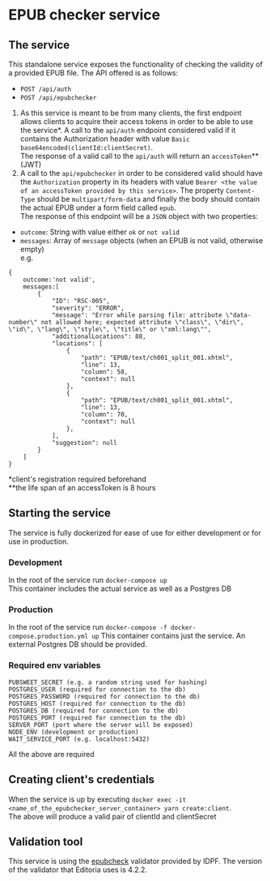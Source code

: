 # EPUB checker service

## The service

This standalone service exposes the functionality of checking the validity of a provided EPUB file. The API offered is as follows:

- `POST /api/auth`
- `POST /api/epubchecker`

1. As this service is meant to be from many clients, the first endpoint allows clients to acquire their access tokens in order to be able to use the service\*. A call to the `api/auth` endpoint considered valid if it contains the Authorization header with value `Basic base64encoded(clientId:clientSecret)`.  
   The response of a valid call to the `api/auth` will return an `accessToken`\*\* (JWT)
2. A call to the `api/epubchecker` in order to be considered valid should have the `Authorization` property in its headers with value `Bearer <the value of an accessToken provided by this service>`. The property `Content-Type` should be `multipart/form-data` and finally the body should contain the actual EPUB under a form field called `epub`.  
   The response of this endpoint will be a `JSON` object with two properties:

- `outcome`: String with value either `ok` or `not valid`
- `messages`: Array of `message` objects (when an EPUB is not valid, otherwise empty)  
  e.g.

```
{
    outcome:'not valid',
    messages:[
        {
            "ID": "RSC-005",
            "severity": "ERROR",
            "message": "Error while parsing file: attribute \"data-number\" not allowed here; expected attribute \"class\", \"dir\", \"id\", \"lang\", \"style\", \"title\" or \"xml:lang\"",
            "additionalLocations": 88,
            "locations": [
                {
                    "path": "EPUB/text/ch001_split_001.xhtml",
                    "line": 13,
                    "column": 58,
                    "context": null
                },
                {
                    "path": "EPUB/text/ch001_split_001.xhtml",
                    "line": 13,
                    "column": 70,
                    "context": null
                },
            ],
            "suggestion": null
        }
    ]
}
```

\*client's registration required beforehand  
\*\*the life span of an accessToken is 8 hours

## Starting the service

The service is fully dockerized for ease of use for either development or for use in production.

### Development

In the root of the service run `docker-compose up`  
This container includes the actual service as well as a Postgres DB

### Production

In the root of the service run `docker-compose -f docker-compose.production.yml up`
This container contains just the service. An external Postgres DB should be provided.

### Required env variables

```
PUBSWEET_SECRET (e.g. a random string used for hashing)
POSTGRES_USER (required for connection to the db)
POSTGRES_PASSWORD (required for connection to the db)
POSTGRES_HOST (required for connection to the db)
POSTGRES_DB (required for connection to the db)
POSTGRES_PORT (required for connection to the db)
SERVER_PORT (port where the server will be exposed)
NODE_ENV (development or production)
WAIT_SERVICE_PORT (e.g. localhost:5432)
```

All the above are required

## Creating client's credentials

When the service is up by executing `docker exec -it <name_of_the_epubchecker_server_container> yarn create:client`.  
The above will produce a valid pair of clientId and clientSecret

## Validation tool

This service is using the [epubcheck](https://github.com/w3c/epubcheck) validator provided by IDPF. The version of the validator that Editoria uses is 4.2.2.
